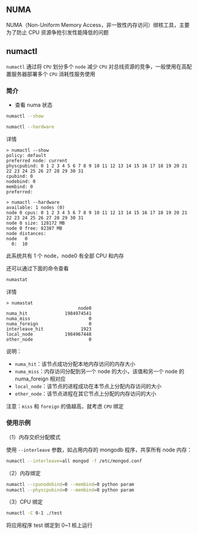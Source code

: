 ## NUMA

NUMA（Non-Uniform Memory Access，非一致性内存访问）绑核工具，主要为了防止 CPU 资源争抢引发性能降低的问题

## numactl

`numactl` 通过将 `CPU` 划分多个 `node` 减少 `CPU` 对总线资源的竞争，一般使用在高配置服务器部署多个 `CPU` 消耗性服务使用

### 简介

- 查看 numa 状态

```bash
numactl --show

numactl --hardware
```

详情

```
> numactl --show
policy: default
preferred node: current
physcpubind: 0 1 2 3 4 5 6 7 8 9 10 11 12 13 14 15 16 17 18 19 20 21 22 23 24 25 26 27 28 29 30 31
cpubind: 0
nodebind: 0
membind: 0
preferred:

> numactl --hardware
available: 1 nodes (0)
node 0 cpus: 0 1 2 3 4 5 6 7 8 9 10 11 12 13 14 15 16 17 18 19 20 21 22 23 24 25 26 27 28 29 30 31
node 0 size: 128172 MB
node 0 free: 82387 MB
node distances:
node   0
  0:  10
```

此系统共有 1 个 node，node0 有全部 CPU 和内存

还可以通过下面的命令查看

```bash
numastat
```

详情

```
> numastat
                           node0
numa_hit              1984974541
numa_miss                      0
numa_foreign                   0
interleave_hit              1923
local_node            1984967448
other_node                     0
```

说明：

- `numa_hit`：该节点成功分配本地内存访问的内存大小
- `numa_miss`：内存访问分配到另一个 node 的大小，该值和另一个 node 的 numa_foreign 相对应
- `local_node`：该节点的进程成功在本节点上分配内存访问的大小
- `other_node`：该节点进程在其它节点上分配的内存访问的大小

注意：`miss` 和 `foreign` 的值越高，就考虑 `CPU` 绑定

### 使用示例

（1）内存交织分配模式

使用 `--interleave` 参数，如占用内存的 mongodb 程序，共享所有 node 内存：

```bash
numactl --interleave=all mongod -f /etc/mongod.conf
```

（2）内存绑定

```bash
numactl --cpunodebind=0 --membind=0 python param
numactl --physcpubind=0 --membind=0 python param
```

（3）CPU 绑定

```bash
numactl -C 0-1 ./test
```

将应用程序 test 绑定到 0~1 核上运行
